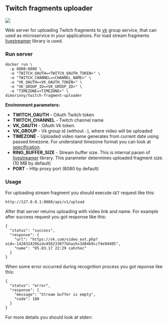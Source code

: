 ## Twitch fragments uploader

[![](https://images.microbadger.com/badges/image/dimorinny/twitch-fragment-uploader.svg)](https://microbadger.com/images/dimorinny/twitch-fragment-uploader "Get your own image badge on microbadger.com")

Web server for uploading Twitch fragments to [vk](https://vk.com/)   group service, that can used as microservice in your applications. For load stream fragments [livestreamer](https://github.com/chrippa/livestreamer) library is used.

### Run server

```
docker run \
  -p 8080:8080 \
  -e "TWITCH_OAUTH=<TWITCH_OAUTH_TOKEN>" \
  -e "TWITCH_CHANNEL=<CHANNEL_NAME>" \
  -e "VK_OAUTH=<VK_OAUTH_TOKEN>" \
  -e "VK_GROUP_ID=<VK_GROUP_ID>" \
  -e "TIMEZONE=<TIMEZONE>" \
dimorinny/twitch-fragment-uploader
```

**Environment parameters:**

* **TWITCH\_OAUTH** - OAuth Twitch token
* **TWITCH\_CHANNEL** - Twitch channel name
* **VK\_OAUTH** - OAuth Vk token.
* **VK\_GROUP** - Vk group id (without `-`), where video will be uploaded
* **TIMEZONE** - Uploaded video name generates from current date using passed timezone. For understand timezone format you can look at [specification](https://en.wikipedia.org/wiki/List_of_tz_database_time_zones).
* **RING\_BUFFER\_SIZE** - Stream buffer size. This is internal param of [livestreamer](https://github.com/chrippa/livestreamer) library. This parameter determines uploaded fragment size. (10 MB by default)
* **PORT** - Http proxy port (8080 by default)

### Usage

For uploading stream fragment you should execute `GET` request like this:

```
http://127.0.0.1:8080/api/v1/upload
```

After that server returns uploading with video link and name. For example after success request you got response like this:

```
{
  "status": "success",
  "response": {
    "url": "https://vk.com/video_ext.php?oid=-142832429&id=456233077&hash=3d84b9ccf4e94405",
    "name": "05.03.17 22:29 cahchec"
  }
}
```

When some error occurred during recognition process you got reponse like this:

```
{
  "status": "error",
  "response": {
    "message": "Stream buffer is empty",
    "code": 100
  }
}
```

For more details you should look at stderr.